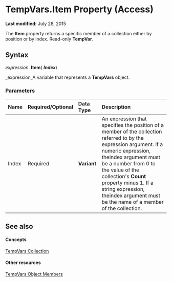
# TempVars.Item Property (Access)

 **Last modified:** July 28, 2015

The  **Item** property returns a specific member of a collection either by position or by index. Read-only **TempVar**.

## Syntax

 _expression_. **Item**( **_Index_**)

 _expression_A variable that represents a  **TempVars** object.


### Parameters



|**Name**|**Required/Optional**|**Data Type**|**Description**|
|:-----|:-----|:-----|:-----|
|Index|Required| **Variant**|An expression that specifies the position of a member of the collection referred to by the expression argument. If a numeric expression, theindex argument must be a number from 0 to the value of the collection's **Count** property minus 1. If a string expression, theindex argument must be the name of a member of the collection.|

## See also


#### Concepts


 [TempVars Collection](aa81b18b-5e9f-ae44-cbcf-55cf6e37b7f6.md)
#### Other resources


 [TempVars Object Members](5c83c870-c66c-8fd9-0ac6-06766b14a6fc.md)
